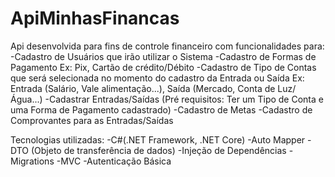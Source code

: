 # ApiMinhasFinancas
Api desenvolvida para fins de controle financeiro com funcionalidades para:
-Cadastro de Usuários que irão utilizar o Sistema
-Cadastro de Formas de Pagamento
Ex: Pix, Cartão de crédito/Débito
-Cadastro de Tipo de Contas que será selecionada no momento do cadastro da Entrada ou Saída
Ex: Entrada (Salário, Vale alimentação...), Saída (Mercado, Conta de Luz/Água...)
-Cadastrar Entradas/Saídas (Pré requisitos: Ter um Tipo de Conta e uma Forma de Pagamento cadastrado) 
-Cadastro de Metas
-Cadastro de Comprovantes para as Entradas/Saídas

Tecnologias utilizadas:
-C#(.NET Framework, .NET Core)
-Auto Mapper
-DTO (Objeto de transferência de dados)
-Injeção de Dependências
-Migrations 
-MVC
-Autenticação Básica 
